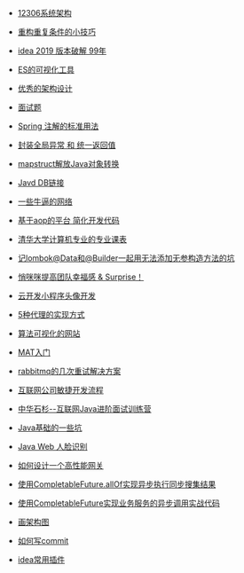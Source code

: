 - [12306系统架构](https://mp.weixin.qq.com/s/ZYS7UwgX1fli_rn1DA0b0g)
- [重构重复条件的小技巧](https://juejin.im/post/5e12a59d5188253abf5cdd43)
- [idea 2019 版本破解 99年](https://www.jianshu.com/p/de2209161358)
- [ES的可视化工具](https://www.jianshu.com/p/54e04b5b5ce2)
- [优秀的架构设计](https://mp.weixin.qq.com/s/00GtrLGNCFIbFy4gh2Ce2Q)
- [面试题](https://juejin.im/entry/5e99444b51882573a509b691)
- [Spring 注解的标准用法](https://mrbird.cc/deepin-springboot-autoconfig.html)
- [封装全局异常 和 统一返回值](https://www.jianshu.com/p/3f3d9e8d1efa)
- [mapstruct解放Java对象转换
](https://blog.csdn.net/w605283073/article/details/107371462)

- [Javd DB链接](
https://blog.csdn.net/shushugood/article/details/79925150)


- [一些牛逼的网络](https://mp.weixin.qq.com/s/WqvNalUNLP-IEkpFapJbKQ)

- [基于aop的平台 简化开发代码](https://gitee.com/dibo_software/diboot)

- [清华大学计算机专业的专业课表](https://www.tsinghua.edu.cn/wenjian/bkzy2020_28.pdf)

- [记lombok@Data和@Builder一起用无法添加无参构造方法的坑](https://blog.csdn.net/w605283073/article/details/89221853)

- [悄咪咪提高团队幸福感 & Surprise！](https://juejin.im/post/6860262796618268680)


- [云开发小程序头像开发](https://github.com/hi-our/hi-face)

- [5种代理的实现方式](https://juejin.im/post/6883647726639120397#heading-6)

- [算法可视化的网站](https://mp.weixin.qq.com/s/j9r3o-vs546nS6IeHRHnzQ)

- [MAT入门](https://juejin.cn/post/6908665391136899079)
- [rabbitmq的几次重试解决方案](https://my.oschina.net/dengfuwei/blog/1595047)

- [互联网公司敏捷开发流程](https://juejin.cn/post/6913716768796213261)

- [中华石杉--互联网Java进阶面试训练营](https://gitee.com/shishan100/Java-Interview-Advanced)

- [Java基础的一些坑](https://juejin.cn/post/6915949956327014407#comment)

- [Java Web 人脸识别](https://zhuanlan.zhihu.com/p/111530728)
- [如何设计一个高性能网关](https://www.cnblogs.com/2YSP/p/14223892.html)
- [使用CompletableFuture.allOf实现异步执行同步搜集结果](https://blog.csdn.net/teachy/article/details/104971814)
- [使用CompletableFuture实现业务服务的异步调用实战代码](https://www.cnblogs.com/jun1019/p/11521145.html)
- [画架构图](https://juejin.cn/post/6934513564774301704)
- [如何写commit](https://juejin.cn/post/6939766986125623304)
- [idea常用插件](https://mp.weixin.qq.com/s/h2nQjJzA1o9R6-lau1qehg)